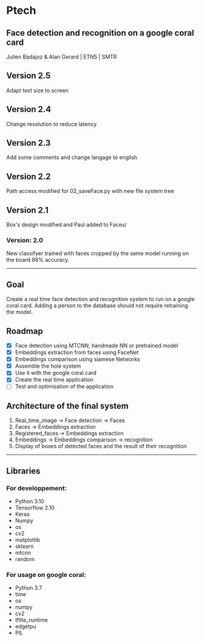 # Ptech

## Face detection and recognition on a google coral card

Julien Badajoz & Alan Gerard | ETN5 | SMTR

## Version 2.5
Adapt text size to screen

## Version 2.4
Change resolution to reduce latency

## Version 2.3
Add some comments and change langage to english

## Version 2.2
Path access modified for 02_saveFace.py with new file system tree

## Version 2.1
Box's design modified and Paul added to Faces/

### Version: 2.0
New classifyer trained with faces cropped by the same model running on the board 86% accuracy.

---
## Goal
Create a real time face detection and recognition system to run on a google coral card. Adding a person to the database should not require retraining the model.

## Roadmap
- [x] Face detection using MTCNN, handmade NN or pretrained model  
- [x] Embeddings extraction from faces using FaceNet
- [x] Embeddings comparison using siamese Networks
- [x] Assemble the hole system
- [x] Use it with the google coral card
- [x] Create the real time application
- [ ] Test and optimisation of the application

## Architecture of the final system

1. Real_time_image -> Face detection -> Faces
2. Faces -> Embeddings extraction
3. Registered_faces -> Embeddings extraction
4. Embeddings -> Embeddings comparison -> recognition
5. Display of boxes of detected faces and the result of their recognition

---

## Libraries

### For developpement:

- Python 3.10
- Tensorflow 2.10
- Keras
- Numpy
- os
- cv2
- matplotlib
- sklearn
- mtcnn
- random

### For usage on google coral:
- Python 3.7
- time
- os
- numpy
- cv2
- tflite_runtime
- edgetpu
- PIL
